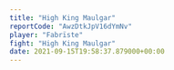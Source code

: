 ```yaml
---
title: "High King Maulgar"
reportCode: "AwzDtkJpV16dYmNv"
player: "Fabrïste"
fight: "High King Maulgar"
date: 2021-09-15T19:58:37.879000+00:00
---
```

